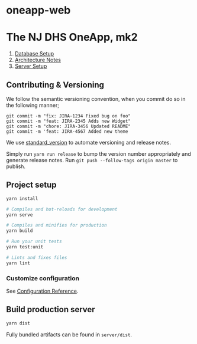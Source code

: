 # oneapp-web

# The NJ DHS OneApp, mk2

1. [Database Setup](/docs/oracle-setup.md)
2. [Architecture Notes](/docs/architecture-notes.md)
3. [Server Setup](/docs/server.md)

## Contributing & Versioning

We follow the semantic versioning convention, when you commit do so in the following manner;

```
git commit -m "fix: JIRA-1234 Fixed bug on foo"
git commit -m "feat: JIRA-2345 Adds new Widget"
git commit -m "chore: JIRA-3456 Updated README"
git commit -m 'feat: JIRA-4567 Added new theme
```

We use [standard_version](https://github.com/conventional-changelog/standard-version) to automate versioning and release notes.

Simply run `yarn run release` to bump the version number appropriately and generate release notes. Run `git push --follow-tags origin master` to publish.


## Project setup

```bash
yarn install

# Compiles and hot-reloads for development
yarn serve

# Compiles and minifies for production
yarn build

# Run your unit tests
yarn test:unit

# Lints and fixes files
yarn lint
```

### Customize configuration
See [Configuration Reference](https://cli.vuejs.org/config/).


## Build production server

```bash
yarn dist
```

Fully bundled artifacts can be found in `server/dist`.